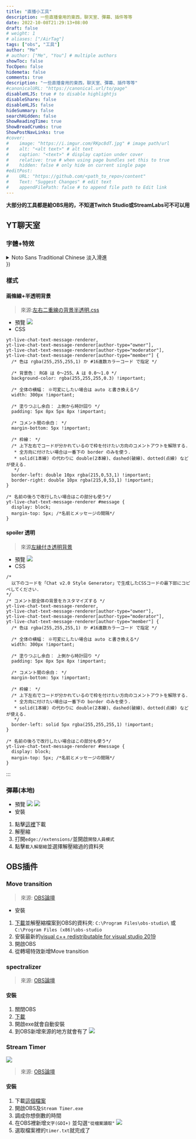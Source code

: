 ```yaml
---
title: "直播小工具"
description: 一些直播會用的東西，聊天室、彈幕、插件等等
date: 2022-10-08T21:29:13+08:00
draft: false
# weight: 1
# aliases: ["/AirTag"]
tags: ["obs", "工具"]
author: "Me"
# author: ["Me", "You"] # multiple authors
showToc: false
TocOpen: false
hidemeta: false
comments: true
description: "一些直播會用的東西，聊天室、彈幕、插件等等"
#canonicalURL: "https://canonical.url/to/page"
disableHLJS: true # to disable highlightjs
disableShare: false
disableHLJS: false
hideSummary: false
searchHidden: false
ShowReadingTime: true
ShowBreadCrumbs: true
ShowPostNavLinks: true
#cover:
#    image: "https://i.imgur.com/RKpc8dT.jpg" # image path/url
#    alt: "<alt text>" # alt text
#    caption: "<text>" # display caption under cover
#    relative: true # when using page bundles set this to true
#    hidden: false # only hide on current single page
#editPost:
#    URL: "https://github.com/<path_to_repo>/content"
#    Text: "Suggest Changes" # edit text
#    appendFilePath: false # to append file path to Edit link
---
```


**大部分的工具都是給OBS用的，不知道Twitch Studio或StreamLabs可不可以用**


## YT聊天室
### 字體+特效
<details>
<summary>Noto Sans Traditional Chinese 淡入滑進</summary>

```css=
@import url("https://fonts.googleapis.com/css?family=Noto Sans TC");

/* Background colors*/
body {
  overflow: hidden;
  background-color: rgba(0,0,0,0);
}
/* Transparent background. */
yt-live-chat-renderer {
  background-color: transparent !important;
}
yt-live-chat-text-message-renderer,
yt-live-chat-text-message-renderer[is-highlighted] {
  background-color: transparent !important;
}

yt-live-chat-text-message-renderer[author-type="owner"],
yt-live-chat-text-message-renderer[author-type="owner"][is-highlighted] {
  background-color: transparent !important;
}

yt-live-chat-text-message-renderer[author-type="moderator"],
yt-live-chat-text-message-renderer[author-type="moderator"][is-highlighted] {
  background-color: transparent !important;
}

yt-live-chat-text-message-renderer[author-type="member"],
yt-live-chat-text-message-renderer[author-type="member"][is-highlighted] {
  background-color: transparent !important;
}


yt-live-chat-author-chip #author-name {
  background-color: transparent !important;
}
/* Outlines */
yt-live-chat-renderer * {
  text-shadow: -2px -2px #000000,-2px -1px #000000,-2px 0px #000000,-2px 1px #000000,-2px 2px #000000,-1px -2px #000000,-1px -1px #000000,-1px 0px #000000,-1px 1px #000000,-1px 2px #000000,0px -2px #000000,0px -1px #000000,0px 0px #000000,0px 1px #000000,0px 2px #000000,1px -2px #000000,1px -1px #000000,1px 0px #000000,1px 1px #000000,1px 2px #000000,2px -2px #000000,2px -1px #000000,2px 0px #000000,2px 1px #000000,2px 2px #000000;
  font-family: "Noto Sans TC";
  font-size: 18px !important;
  line-height: 18px !important;
}

yt-live-chat-text-message-renderer #content,
yt-live-chat-legacy-paid-message-renderer #content {
  overflow: initial !important;
}

/* Hide scrollbar. */
yt-live-chat-item-list-renderer #items{
  overflow: hidden !important;
}

yt-live-chat-item-list-renderer #item-scroller{
  overflow: hidden !important;
}

/* Hide header and input. */
yt-live-chat-header-renderer,
yt-live-chat-message-input-renderer {
  display: none !important;
}

/* Reduce side padding. */
yt-live-chat-text-message-renderer,
yt-live-chat-legacy-paid-message-renderer {
    padding-left: 4px !important;
  padding-right: 4px !important;
}

yt-live-chat-paid-message-renderer #header {
    padding-left: 4px !important;
  padding-right: 4px !important;
}

/* Avatars. */
yt-live-chat-text-message-renderer #author-photo,
yt-live-chat-paid-message-renderer #author-photo,
yt-live-chat-legacy-paid-message-renderer #author-photo {
  
  width: 24px !important;
  height: 24px !important;
  border-radius: 24px !important;
  margin-right: 6px !important;
}

/* Hide badges. */
yt-live-chat-text-message-renderer #author-badges {
  display: none !important;
  vertical-align: text-top !important;
}

/* Timestamps. */
yt-live-chat-text-message-renderer #timestamp {
  
  color: #999999 !important;
  font-family: "Noto Sans TC";
  font-size: 16px !important;
  line-height: 16px !important;
}

/* Badges. */
yt-live-chat-text-message-renderer #author-name[type="owner"],
yt-live-chat-text-message-renderer #author-name.owner,
yt-live-chat-text-message-renderer yt-live-chat-author-badge-renderer[type="owner"] {
  color: #ffd600 !important;
}

yt-live-chat-text-message-renderer #author-name[type="moderator"],
yt-live-chat-text-message-renderer #author-name.moderator,
yt-live-chat-text-message-renderer yt-live-chat-author-badge-renderer[type="moderator"] {
  color: #5e84f1 !important;
}

yt-live-chat-text-message-renderer #author-name[type="member"],
yt-live-chat-text-message-renderer #author-name.member,
yt-live-chat-text-message-renderer yt-live-chat-author-badge-renderer[type="member"] {
  color: #0f9d58 !important;
}

/* Channel names. */
yt-live-chat-text-message-renderer #author-name {
  color: #cccccc !important;
  font-family: "Noto Sans TC";
  font-size: 20px !important;
  line-height: 20px !important;
}

yt-live-chat-text-message-renderer #author-name::after {
  content: ":";
  margin-left: 2px;
}

/* Messages. */
yt-live-chat-text-message-renderer #message,
yt-live-chat-text-message-renderer #message * {
  color: #ffffff !important;
  font-family: "Noto Sans TC";
  font-size: 18px !important;
  line-height: 18px !important;
}


/* SuperChat/Fan Funding Messages. */
yt-live-chat-paid-message-renderer #author-name,
yt-live-chat-paid-message-renderer #author-name *,
yt-live-chat-legacy-paid-message-renderer #event-text,
yt-live-chat-legacy-paid-message-renderer #event-text * {
  color: #ffffff !important;
  font-family: "Noto Sans TC";
  font-size: 20px !important;
  line-height: 20px !important;
}

yt-live-chat-paid-message-renderer #purchase-amount,
yt-live-chat-paid-message-renderer #purchase-amount *,
yt-live-chat-legacy-paid-message-renderer #detail-text,
yt-live-chat-legacy-paid-message-renderer #detail-text * {
  color: #ffffff !important;
  font-family: "Noto Sans TC";
  font-size: 18px !important;
  line-height: 18px !important;
}

yt-live-chat-paid-message-renderer #content,
yt-live-chat-paid-message-renderer #content * {
  color: #ffffff !important;
  font-family: "Noto Sans TC";
  font-size: 18px !important;
  line-height: 18px !important;
}

yt-live-chat-paid-message-renderer {
  margin: 4px 0 !important;
}

yt-live-chat-legacy-paid-message-renderer {
  background-color: #0f9d58 !important;
  margin: 4px 0 !important;
}

yt-live-chat-text-message-renderer a,
yt-live-chat-legacy-paid-message-renderer a {
  text-decoration: none !important;
}

yt-live-chat-text-message-renderer[is-deleted],
yt-live-chat-legacy-paid-message-renderer[is-deleted] {
  display: none !important;
}

yt-live-chat-ticker-renderer {
  background-color: transparent !important;
  box-shadow: none !important;
}
yt-live-chat-ticker-renderer {
  display: none !important;
}


yt-live-chat-ticker-paid-message-item-renderer,
yt-live-chat-ticker-paid-message-item-renderer *,
yt-live-chat-ticker-sponsor-item-renderer,
yt-live-chat-ticker-sponsor-item-renderer * {
  color: #ffffff !important;
  font-family: "Noto Sans TC";
}

yt-live-chat-mode-change-message-renderer, 
yt-live-chat-viewer-engagement-message-renderer, 
yt-live-chat-restricted-participation-renderer {
  display: none !important;
}

yt-live-chat-banner-manager {
  display: none !important;
}
@keyframes anim {
0% { opacity: 0; transform: translateX(-16px); }
100% { opacity: 1; transform: none;}
}

yt-live-chat-text-message-renderer,
yt-live-chat-legacy-paid-message-renderer {
  animation: anim 200ms;
  animation-fill-mode: both;
}


yt-live-chat-action-panel-renderer, 
yt-live-chat-renderer #action-panel {
  display: none !important;
}

```

</details>
})

### 樣式
#### 兩條線+半透明背景
> 來源:[左右二重線の背景半透明.css](https://github.com/yuki-natsuno-vt/YoutubeLiveChatBGCustomCSS/blob/main/sample/%E5%B7%A6%E5%8F%B3%E4%BA%8C%E9%87%8D%E7%B7%9A%E3%81%AE%E8%83%8C%E6%99%AF%E5%8D%8A%E9%80%8F%E6%98%8E.css)
* 預覽
![](https://i.imgur.com/hXmN7fG.png)
* CSS

```css=
yt-live-chat-text-message-renderer,
yt-live-chat-text-message-renderer[author-type="owner"],
yt-live-chat-text-message-renderer[author-type="moderator"],
yt-live-chat-text-message-renderer[author-type="member"] {
  /* 色は rgba(255,255,255,1) か #16進数カラーコード で指定 */

  /* 背景色： RGB は 0～255、A は 0.0～1.0 */
  background-color: rgba(255,255,255,0.3) !important;
  
  /* 全体の横幅： ※可変にしたい場合は auto と書き換える*/
  width: 300px !important;

  /* 塗りつぶし余白： 上側から時計回り */
  padding: 5px 8px 5px 8px !important;

  /* コメント間の余白： */
  margin-bottom: 5px !important;

  /* 枠線： */
  /* 上下左右でコードが分かれているので枠を付けたい方向のコメントアウトを解除する.
   * 全方向に付けたい場合は一番下の border のみを使う.
   * solid(1本線) の代わりに double(2本線)、dashed(破線)、dotted(点線) などが使える.
   */
  border-left: double 10px rgba(215,0,53,1) !important;
  border-right: double 10px rgba(215,0,53,1) !important;
}

/* 名前の後ろで改行したい場合はこの部分も使う*/
yt-live-chat-text-message-renderer #message {
  display: block;
  margin-top: 5px; /*名前とメッセージの間隔*/
}

```

#### spoiler 透明
>來源[左縁付き透明背景](https://github.com/yuki-natsuno-vt/YoutubeLiveChatBGCustomCSS/blob/main/sample/%E5%B7%A6%E7%B8%81%E4%BB%98%E3%81%8D%E9%80%8F%E6%98%8E%E8%83%8C%E6%99%AF.css)
* 預覽
![](https://i.imgur.com/IN44R3Q.png)
* CSS
```css=
/*
  以下のコードを「Chat v2.0 Style Generator」で生成したCSSコードの最下部にコピペしてください.
*/
/* コメント部全体の背景をカスタマイズする */
yt-live-chat-text-message-renderer,
yt-live-chat-text-message-renderer[author-type="owner"],
yt-live-chat-text-message-renderer[author-type="moderator"],
yt-live-chat-text-message-renderer[author-type="member"] {
  /* 色は rgba(255,255,255,1) か #16進数カラーコード で指定 */

  /* 全体の横幅： ※可変にしたい場合は auto と書き換える*/
  width: 300px !important;

  /* 塗りつぶし余白： 上側から時計回り */
  padding: 5px 8px 5px 8px !important;

  /* コメント間の余白： */
  margin-bottom: 5px !important;

  /* 枠線： */
  /* 上下左右でコードが分かれているので枠を付けたい方向のコメントアウトを解除する.
   * 全方向に付けたい場合は一番下の border のみを使う.
   * solid(1本線) の代わりに double(2本線)、dashed(破線)、dotted(点線) などが使える.
   */
  border-left: solid 5px rgba(255,255,255,1) !important;
}

/* 名前の後ろで改行したい場合はこの部分も使う*/
yt-live-chat-text-message-renderer #message {
  display: block;
  margin-top: 5px; /*名前とメッセージの間隔*/
}
```
:::
### 彈幕(本地)
* 預覽
![](https://i.imgur.com/GmSnFqj.gif)
![](https://i.imgur.com/FFNIFIk.png)
* 安裝
1. 點擊[這裡](https://github.com/fiahfy/youtube-live-chat-flow/releases/download/v0.0.51/archive.zip)下載
2. 解壓縮
3. 打開`edge://extensions/`並開啟`開發人員模式`
4. 點擊`載入解壓縮`並選擇解壓縮過的資料夾
## OBS插件
### Move transition
>來源: [OBS論壇](https://obsproject.com/forum/resources/move-transition.913/)
* 安裝
1. [下載](https://obsproject.com/forum/resources/move-transition.913/download)並解壓縮檔案到OBS的資料夾:
`C:\Program Files\obs-studio\`
或
`C:\Program Files (x86)\obs-studio`
2. 安裝最新的[visual c++ redistributable for visual studio 2019](https://aka.ms/vs/16/release/vc_redist.x64.exe)
3. 開啟OBS
4. 從轉場特效新增Move transition
### spectralizer
>來源: [OBS論壇](https://obsproject.com/forum/resources/spectralizer.861/)

#### 安裝
1. 關閉OBS
2. [下載](https://github.com/univrsal/spectralizer/releases/download/v1.3.4/spectralizer.v1.3.4.installer.windows.exe)
3. 開啟exe就會自動安裝
4. 到OBS新增來源的地方就會有了
![](https://i.imgur.com/GWhnwhe.png)
### Stream Timer
![](https://i.imgur.com/2qT0K0L.png)
>來源: [OBS論壇](https://obsproject.com/forum/resources/countdown-timer-stream-timer.713/)

#### 安裝
1. 下載[這個檔案](https://drive.google.com/file/d/1vaSM1igdnIZHMDfvNT6n1p22Z2MwXKAP/view)
2. 開啟OBS及`Stream Timer.exe`
3. 調成你想倒數的時間
4. 在OBS裡新增`文字(GDI+)` 並勾選`"從檔案讀取"`
![](https://i.imgur.com/YIaWPeX.png)
5. 選取檔案裡的`timer.txt`就完成了

